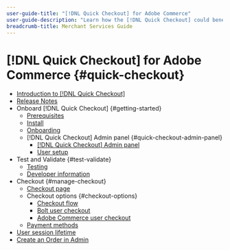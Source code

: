 ```yaml
---
user-guide-title: "[!DNL Quick Checkout] for Adobe Commerce"
user-guide-description: "Learn how the [!DNL Quick Checkout] could benefit your Adobe Commerce instance and how to successfully onboard and set up the extension."
breadcrumb-title: Merchant Services Guide
---
```


# [!DNL Quick Checkout] for Adobe Commerce {#quick-checkout}

- [Introduction to [!DNL Quick Checkout]](overview.md)
- [Release Notes](release-notes.md)
- Onboard [!DNL Quick Checkout] {#getting-started}
  - [Prerequisites](prerequisites.md)
  - [Install](install.md)
  - [Onboarding](onboarding.md)
  - [!DNL Quick Checkout] Admin panel {#quick-checkout-admin-panel}
    - [[!DNL Quick Checkout] Admin panel](admin-panel.md)
    - [User setup](user-roles-setup.md)
- Test and Validate {#test-validate}
  - [Testing](testing.md)
  - [Developer information](developer.md)
- Checkout {#manage-checkout}
  - [Checkout page](checkout-page.md)
  - Checkout options {#checkout-options}
    - [Checkout flow](checkout-flow.md)
    - [Bolt user checkout](checkout-bolt.md)
    - [Adobe Commerce user checkout](checkout-adobe-commerce.md)
  - [Payment methods](payment-methods.md)
- [User session lifetime](user-session-lifetime.md)
- [Create an Order in Admin](create-order-admin.md)
